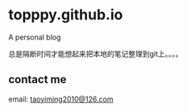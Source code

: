# topppy.github.io
A personal blog

总是隔断时间才能想起来把本地的笔记整理到git上。。。。

## contact me

email: taoyiming2010@126.com
